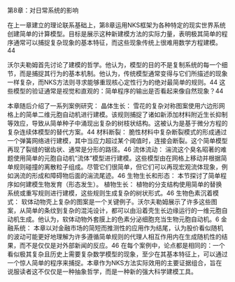 第8章：对日常系统的影响

在上一章建立的理论联系基础上，第8章运用NKS框架为各种特定的现实世界系统创建简单的计算模型。目标是展示这种新建模方法的实际力量，表明极其简单的程序通常可以捕捉复杂现象的基本特征，而这些现象传统上很难用数学方程建模。44

沃尔夫勒姆首先讨论了建模的哲学。他认为，模型的目的不是复制系统的每一个细节，而是捕捉其行为的基本机制。他认为，传统模型通常变得与它们所描述的现象一样复杂，而NKS方法则寻求能够重现核心定性行为的绝对最简单的规则。44 这些模型的验证通常是视觉和直观的：简单程序的输出是否看起来像自然现象？44

本章随后介绍了一系列案例研究：
晶体生长： 雪花的复杂对称图案使用六边形网格上的简单二维元胞自动机进行建模。该规则捕捉了诸如新添加材料附近生长抑制等效应，导致从简单种子中涌现出复杂的树枝状结构。这被认为是基于微分方程的复杂连续体模型的替代方案。44
材料断裂： 脆性材料中复杂断裂模式的形成通过一个弹簧网络进行建模，其中当应力超过某个阈值时，连接会断裂。这个简单模型再现了裂缝的锯齿状、通常是分形的路径。46
流体流动： 湍流这个臭名昭著的难题使用简单的元胞自动机“流体”模型进行建模。这些模型由在网格上移动并根据简单规则碰撞的离散粒子组成。尽管它们很简单，但它们可以再现宏观流体现象，例如涡流的形成和障碍物后面的湍流尾迹。46
生物生长和形态： 本节探讨了简单程序如何建模生物发育（形态发生）。
植物生长： 植物的分支结构使用简单的替换系统或重写规则进行建模，这些规则生成复杂的树状形式。46
生物色素沉着模式： 软体动物壳上复杂的图案是一个关键例子。沃尔夫勒姆展示了许多这些图案，从简单的条纹到复杂的混沌设计，都可以由沿着壳生长边缘运行的一维元胞自动机生成。他认为，软体动物外套膜上的色素分泌细胞充当生物元胞自动机。6
金融系统： 本章以对金融市场的简短而推测性的应用作为结尾，认为股价看似随机的波动可能更好地理解为许多遵循简单规则的代理人相互作用内在生成随机性的结果，而不是仅仅是对外部新闻的反应。46
在每个案例中，论点都是相同的：一个看似极其复杂且历史上需要复杂数学模型的现象，至少在其基本特征上，可以通过一个惊人简单的程序来捕捉。本章作为NKS方法实际效用的主要证据组合，旨在说服读者这不仅仅是一种抽象哲学，而是一种新的强大科学建模工具。